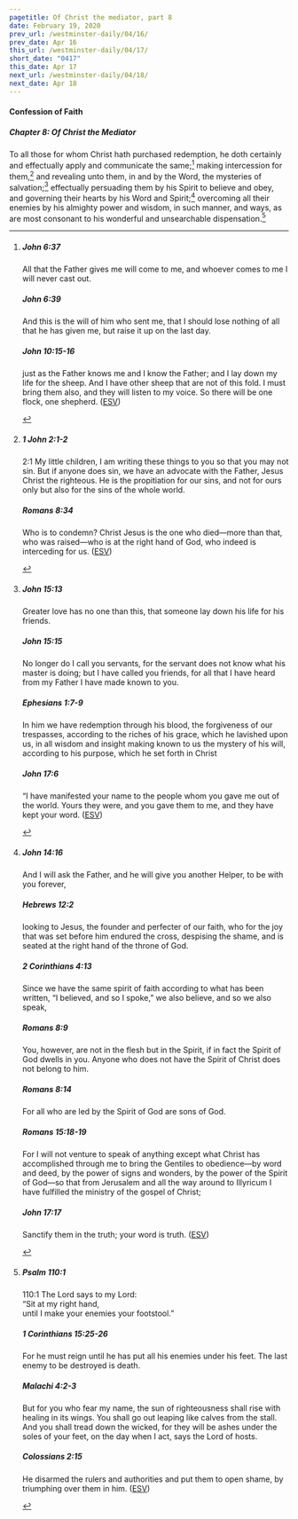 ```yaml
---
pagetitle: Of Christ the mediator, part 8
date: February 19, 2020
prev_url: /westminster-daily/04/16/
prev_date: Apr 16
this_url: /westminster-daily/04/17/
short_date: "0417"
this_date: Apr 17
next_url: /westminster-daily/04/18/
next_date: Apr 18
---
```


#### Confession of Faith

##### Chapter 8: Of Christ the Mediator

To all those for whom Christ hath purchased redemption, he doth certainly and effectually apply and communicate the same;[^fnref:wcf1] making intercession for them,[^fnref:wcf2] and revealing unto them, in and by the Word, the mysteries of salvation;[^fnref:wcf3] effectually persuading them by his Spirit to believe and obey, and governing their hearts by his Word and Spirit;[^fnref:wcf4] overcoming all their enemies by his almighty power and wisdom, in such manner, and ways, as are most consonant to his wonderful and unsearchable dispensation.[^fnref:wcf5]

[^fnref:wcf1]: <div class="esv"><h5>John 6:37</h5> <div class="esv-text"><p id="p43006037.01-1"><span class="woc">All that the Father gives me will come to me, and whoever comes to me I will never cast out.</span></p> </div><h5>John 6:39</h5> <div class="esv-text"><p id="p43006039.01-2"><span class="woc">And this is the will of him who sent me, that I should lose nothing of all that he has given me, but raise it up on the last day.</span></p> </div><h5>John 10:15-16</h5> <div class="esv-text"><p id="p43010015.01-3"><span class="woc">just as the Father knows me and I know the Father; and I lay down my life for the sheep.</span> <span class="woc">And I have other sheep that are not of this fold. I must bring them also, and they will listen to my voice. So there will be one flock, one shepherd.</span>  (<a href="http://www.esv.org" class="copyright">ESV</a>)</p> </div> </div>

[^fnref:wcf2]: <div class="esv"><h5>1 John 2:1-2</h5> <div class="esv-text"> <p id="p62002001.04-1"><span class="chapter-num" id="v62002001-1">2:1&nbsp;</span>My little children, I am writing these things to you so that you may not sin. But if anyone does sin, we have an advocate with the Father, Jesus Christ the righteous. He is the propitiation for our sins, and not for ours only but also for the sins of the whole world.</p> </div><h5>Romans 8:34</h5> <div class="esv-text"><p id="p45008034.01-2">Who is to condemn? Christ Jesus is the one who died&#8212;more than that, who was raised&#8212;who is at the right hand of God, who indeed is interceding for us.  (<a href="http://www.esv.org" class="copyright">ESV</a>)</p> </div> </div>

[^fnref:wcf3]: <div class="esv"><h5>John 15:13</h5> <div class="esv-text"><p id="p43015013.01-1"><span class="woc">Greater love has no one than this, that someone lay down his life for his friends.</span></p> </div><h5>John 15:15</h5> <div class="esv-text"><p id="p43015015.01-2"><span class="woc">No longer do I call you servants, for the servant does not know what his master is doing; but I have called you friends, for all that I have heard from my Father I have made known to you.</span></p> </div><h5>Ephesians 1:7-9</h5> <div class="esv-text"><p id="p49001007.01-3">In him we have redemption through his blood, the forgiveness of our trespasses, according to the riches of his grace, which he lavished upon us, in all wisdom and insight making known to us the mystery of his will, according to his purpose, which he set forth in Christ</p> </div><h5>John 17:6</h5> <div class="esv-text"><p id="p43017006.01-4"><span class="woc">&#8220;I have manifested your name to the people whom you gave me out of the world. Yours they were, and you gave them to me, and they have kept your word.</span>  (<a href="http://www.esv.org" class="copyright">ESV</a>)</p> </div> </div>

[^fnref:wcf4]: <div class="esv"><h5>John 14:16</h5> <div class="esv-text"><p id="p43014016.01-1"><span class="woc">And I will ask the Father, and he will give you another Helper, to be with you forever,</span></p> </div><h5>Hebrews 12:2</h5> <div class="esv-text"><p id="p58012002.01-2">looking to Jesus, the founder and perfecter of our faith, who for the joy that was set before him endured the cross, despising the shame, and is seated at the right hand of the throne of God.</p> </div><h5>2 Corinthians 4:13</h5> <div class="esv-text"><p id="p47004013.01-3">Since we have the same spirit of faith according to what has been written, &#8220;I believed, and so I spoke,&#8221; we also believe, and so we also speak,</p> </div><h5>Romans 8:9</h5> <div class="esv-text"><p id="p45008009.01-4">You, however, are not in the flesh but in the Spirit, if in fact the Spirit of God dwells in you. Anyone who does not have the Spirit of Christ does not belong to him.</p> </div><h5>Romans 8:14</h5> <div class="esv-text"><p id="p45008014.01-5">For all who are led by the Spirit of God are sons of God.</p> </div><h5>Romans 15:18-19</h5> <div class="esv-text"><p id="p45015018.01-6">For I will not venture to speak of anything except what Christ has accomplished through me to bring the Gentiles to obedience&#8212;by word and deed, by the power of signs and wonders, by the power of the Spirit of God&#8212;so that from Jerusalem and all the way around to Illyricum I have fulfilled the ministry of the gospel of Christ;</p> </div><h5>John 17:17</h5> <div class="esv-text"><p id="p43017017.01-7"><span class="woc">Sanctify them in the truth; your word is truth.</span>  (<a href="http://www.esv.org" class="copyright">ESV</a>)</p> </div> </div>

[^fnref:wcf5]: <div class="esv"><h5>Psalm 110:1</h5> <div class="esv-text">  <div class="block-indent"> <p class="line-group" id="p19110001.10-1"><span class="chapter-num" id="v19110001-1">110:1&nbsp;</span>The <span class="small-caps">Lord</span> says to my Lord:<br /> <span class="indent"></span>&#8220;Sit at my right hand,<br /> until I make your enemies your footstool.&#8221;</p> </div> </div><h5>1 Corinthians 15:25-26</h5> <div class="esv-text"><p id="p46015025.01-2">For he must reign until he has put all his enemies under his feet. The last enemy to be destroyed is death.</p> </div><h5>Malachi 4:2-3</h5> <div class="esv-text"><p id="p39004002.01-3">But for you who fear my name, the sun of righteousness shall rise with healing in its wings. You shall go out leaping like calves from the stall. And you shall tread down the wicked, for they will be ashes under the soles of your feet, on the day when I act, says the <span class="small-caps">Lord</span> of hosts.</p> </div><h5>Colossians 2:15</h5> <div class="esv-text"><p id="p51002015.01-4">He disarmed the rulers and authorities and put them to open shame, by triumphing over them in him.  (<a href="http://www.esv.org" class="copyright">ESV</a>)</p> </div> </div>

